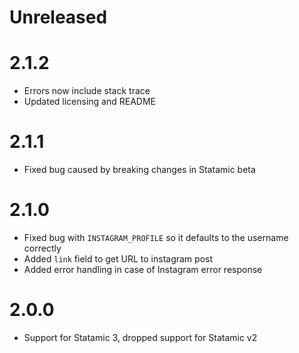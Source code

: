 # Unreleased

# 2.1.2
- Errors now include stack trace
- Updated licensing and README

# 2.1.1
- Fixed bug caused by breaking changes in Statamic beta

# 2.1.0
- Fixed bug with `INSTAGRAM_PROFILE` so it defaults to the username correctly
- Added `link` field to get URL to instagram post
- Added error handling in case of Instagram error response

# 2.0.0
- Support for Statamic 3, dropped support for Statamic v2 